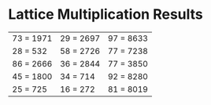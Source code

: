 # Lattice Multiplication Results

|   |   |   |
|---|---|---|
| 73 = 1971 | 29 = 2697 | 97 = 8633 |
| 28 = 532 | 58 = 2726 | 77 = 7238 |
| 86 = 2666 | 36 = 2844 | 77 = 3850 |
| 45 = 1800 | 34 = 714 | 92 = 8280 |
| 25 = 725 | 16 = 272 | 81 = 8019 |
